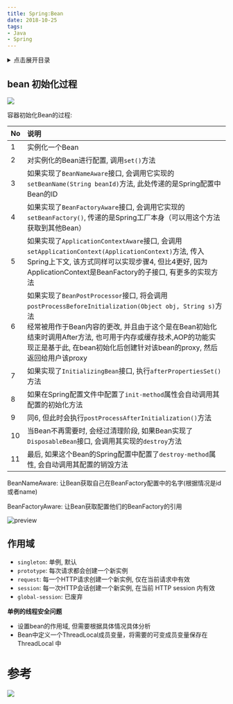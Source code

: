 ```yaml
---
title: Spring:Bean
date: 2018-10-25
tags:
- Java
- Spring
---
```

<details>
<summary>点击展开目录</summary>
<!-- TOC -->

    - [bean 初始化过程](#bean-初始化过程)
    - [作用域](#作用域)
- [参考](#参考)

<!-- /TOC -->
</details>

## bean 初始化过程

![](https://gitee.com/LuVx/img/raw/master/spring/bean_lifecycle.jpg)

容器初始化Bean的过程:

| No   | 说明                                                         |
| :--- | :----------------------------------------------------------- |
| 1    | 实例化一个Bean                                               |
| 2    | 对实例化的Bean进行配置, 调用`set()`方法                      |
| 3    | 如果实现了`BeanNameAware`接口, 会调用它实现的`setBeanName(String beanId)`方法, 此处传递的是Spring配置中Bean的ID |
| 4    | 如果实现了`BeanFactoryAware`接口, 会调用它实现的`setBeanFactory()`, 传递的是Spring工厂本身（可以用这个方法获取到其他Bean） |
| 5    | 如果实现了`ApplicationContextAware`接口, 会调用`setApplicationContext(ApplicationContext)`方法, 传入Spring上下文, 该方式同样可以实现步骤4, 但比4更好, 因为ApplicationContext是BeanFactory的子接口, 有更多的实现方法 |
| 6    | 如果实现了`BeanPostProcessor`接口, 将会调用`postProcessBeforeInitialization(Object obj, String s)`方法<br/>经常被用作于Bean内容的更改, 并且由于这个是在Bean初始化结束时调用After方法, 也可用于内存或缓存技术,AOP的功能实现正是基于此, 在bean初始化后创建针对该bean的proxy, 然后返回给用户该proxy |
| 7    | 如果实现了`InitializingBean`接口, 执行`afterPropertiesSet()`方法 |
| 8    | 如果在Spring配置文件中配置了`init-method`属性会自动调用其配置的初始化方法 |
| 9    | 同6, 但此时会执行`postProcessAfterInitialization()`方法      |
| 10   | 当Bean不再需要时, 会经过清理阶段, 如果Bean实现了`DisposableBean`接口, 会调用其实现的`destroy`方法 |
| 11   | 最后, 如果这个Bean的Spring配置中配置了`destroy-method`属性, 会自动调用其配置的销毁方法 |


BeanNameAware: 让Bean获取自己在BeanFactory配置中的名字(根据情况是id或者name)

BeanFactoryAware: 让Bean获取配置他们的BeanFactory的引用

![preview](https://gitee.com/LuVx/img/raw/master/spring/bean_interface.jpg)


## 作用域

* `singleton`: 单例, 默认
* `prototype`: 每次请求都会创建一个新实例
* `request`: 每一个HTTP请求创建一个新实例, 仅在当前请求中有效
* `session`: 每一次HTTP会话创建一个新实例, 在当前 HTTP session 内有效
* `global-session`: 已废弃


**单例的线程安全问题**


* 设置bean的作用域, 但需要根据具体情况具体分析
* Bean中定义一个ThreadLocal成员变量，将需要的可变成员变量保存在 ThreadLocal 中


# 参考


[![](https://static.segmentfault.com/v-5b1df2a7/global/img/creativecommons-cc.svg)](https://creativecommons.org/licenses/by-nc-nd/4.0/)
